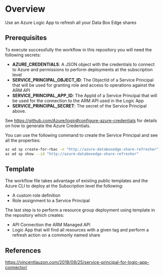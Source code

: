 # Overview

Use an Azure Logic App to refresh all your Data Box Edge shares

## Prerequisites

To execute successfully the workflow in this repository you will need the following secrets:

- **AZURE_CREDENTIALS**: A JSON object with the credentials to connect to Azure and permissions to perform deployments at the subscription level
- **SERVICE_PRINCIPAL_OBJECT_ID**: The ObjectId of a Service Principal that will be used for granting role and access to operations against the ARM API
- **SERVICE_PRINCIPAL_APP_ID**: The AppId of a Service Principal that will be used for the connection to the ARM API used in the Logic App
- **SERVICE_PRINCIPAL_SECRET**: The secret of the Service Principal above.

See <https://github.com/Azure/login#configure-azure-credentials> for details on how to generate the Azure Credentials.

You can use the following command to create the Service Principal and see all the properties:

```bash
az ad sp create-for-rbac -n "http://azure-databoxedge-share-refresher" --skip-assignment
az ad sp show --id "http://azure-databoxedge-share-refresher"
```

## Template

The workflow file takes advantage of existing public templates and the Azure CLI to deploy at the Subscription level the following:

- A custom role definition
- Role assignment to a Service Principal

The last step is to perform a resource group deployment using template in the repository which creates:

- API Connection the ARM Managed API
- Logic App that will find all resources with a given tag and perform a refresh action on a commonly named share

## References

<https://vincentlauzon.com/2018/09/25/service-principal-for-logic-app-connector/>
